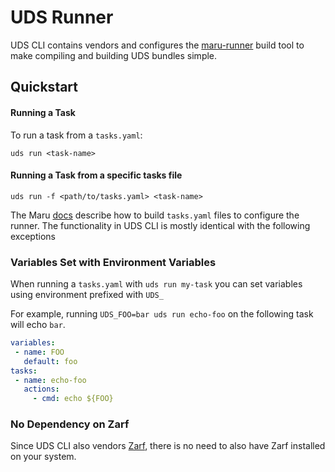 # UDS Runner

UDS CLI contains vendors and configures the [maru-runner](https://github.com/defenseunicorns/maru-runner) build tool to make compiling and building UDS bundles simple.


## Quickstart

#### Running a Task
To run a task from a `tasks.yaml`:
```
uds run <task-name>
```

#### Running a Task from a specific tasks file
```
uds run -f <path/to/tasks.yaml> <task-name>
```


The Maru [docs](https://github.com/defenseunicorns/maru-runner) describe how to build `tasks.yaml` files to configure the runner. The functionality in UDS CLI is mostly identical with the following exceptions

### Variables Set with Environment Variables
When running a `tasks.yaml` with `uds run my-task` you can set variables using environment prefixed with `UDS_`

For example, running `UDS_FOO=bar uds run echo-foo` on the following task will echo `bar`.

```yaml
variables:
 - name: FOO
   default: foo
tasks:
 - name: echo-foo
   actions:
     - cmd: echo ${FOO}
```

### No Dependency on Zarf
Since UDS CLI also vendors [Zarf](https://github.com/defenseunicorns/zarf), there is no need to also have Zarf installed on your system.
